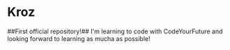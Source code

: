 # Kroz
##First official repository!##
I'm learning to code with CodeYourFuture and looking forward to learning as mucha as possible!
